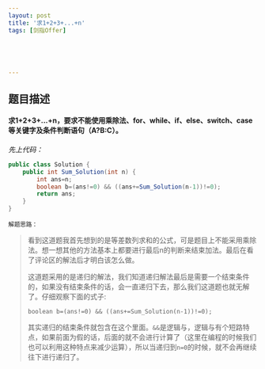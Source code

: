 ```yaml
---
layout: post
title: '求1+2+3+...+n'
tags: [剑指Offer]





---
```


##  题目描述

#### 求1+2+3+...+n，要求不能使用乘除法、for、while、if、else、switch、case等关键字及条件判断语句（A?B:C）。

<!--more-->

*先上代码：*

```java
public class Solution {
    public int Sum_Solution(int n) {
        int ans=n;
        boolean b=(ans!=0) && ((ans+=Sum_Solution(n-1))!=0);
        return ans;
    }
}
```



``解题思路：``

>看到这道题我首先想到的是等差数列求和的公式，可是题目上不能采用乘除法。想一想其他的方法基本上都要进行最后n的判断来结束加法。最后在看了评论区的解法后才明白该怎么做。
>
>这道题采用的是递归的解法，我们知道递归解法最后是需要一个结束条件的，如果没有结束条件的话，会一直递归下去，那么我们这道题也就无解了。仔细观察下面的式子:
>
>``boolean b=(ans!=0) && ((ans+=Sum_Solution(n-1))!=0);``
>
>其实递归的结束条件就包含在这个里面。``&&``是逻辑与，逻辑与有个短路特点，如果前面为假的话，后面的就不会进行计算了（这里在编程的时候我们也可以利用这种特点来减少运算），所以当递归到``n=0``的时候，就不会再继续往下进行递归了。

